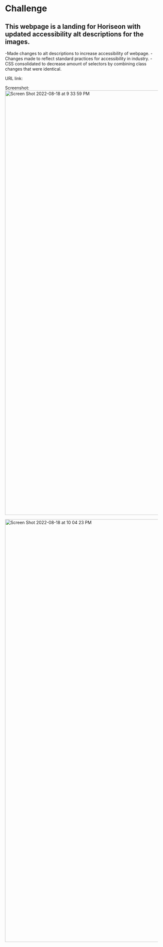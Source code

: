 # Challenge

## This webpage is a landing for Horiseon with updated accessibility alt descriptions for the images.

-Made changes to alt descriptions to increase accessibility of webpage.
-Changes made to reflect standard practices for accessibility in industry.
-CSS consolidated to decrease amount of selectors by combining class changes that were identical.

URL link: 


Screenshot: 
<img width="1393" alt="Screen Shot 2022-08-18 at 9 33 59 PM" src="https://user-images.githubusercontent.com/110740700/185533819-4956667c-a3c1-40a7-a77c-2309d8d5d9d6.png">

<img width="1387" alt="Screen Shot 2022-08-18 at 10 04 23 PM" src="https://user-images.githubusercontent.com/110740700/185534004-7a2328ac-6ac4-4812-a077-3aee57db33f9.png">

